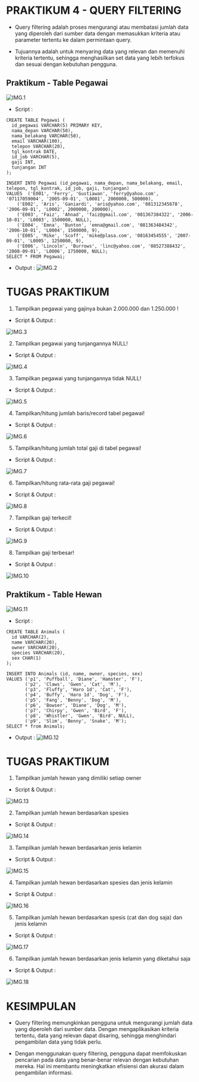 # PRAKTIKUM 4 - QUERY FILTERING

- Query filtering adalah proses mengurangi atau membatasi jumlah data yang diperoleh dari sumber data dengan memasukkan kriteria atau parameter tertentu ke dalam permintaan query. 

- Tujuannya adalah untuk menyaring data yang relevan dan memenuhi kriteria tertentu, sehingga menghasilkan set data yang lebih terfokus dan sesuai dengan kebutuhan pengguna.

## Praktikum - Table Pegawai

![IMG.1](Screenshot/Table%20Pegawai-1.png)

- Script :

```mysql
CREATE TABLE Pegawai (
  id_pegawai VARCHAR(5) PRIMARY KEY,
  nama_depan VARCHAR(50),
  nama_belakang VARCHAR(50),
  email VARCHAR(100),
  telepon VARCHAR(20),
  tgl_kontrak DATE,
  id_job VARCHAR(5),
  gaji INT,
  tunjangan INT
);

INSERT INTO Pegawai (id_pegawai, nama_depan, nama_belakang, email, telepon, tgl_kontrak, id_job, gaji, tunjangan)
VALUES	('E001', 'Ferry', 'Gustiawan', 'ferry@yahoo.com', '07117059004', '2005-09-01', 'L0001', 2000000, 500000),
	('E002', 'Aris', 'Ganiardi', 'aris@yahoo.com', '081312345678', '2006-09-01', 'L0002', 2000000, 200000),
	('E003', 'Faiz', 'Ahnad', 'faiz@gmail.com', '081367384322', '2006-10-01', 'L0003', 1500000, NULL),
	('E004', 'Emna', 'Bunton', 'emna@gmail.com', '081363484342', '2006-10-01', 'L0004', 1500000, 9),
	('E005', 'Mike', 'Scoff', 'mike@plasa.com', '08163454555', '2007-09-01', 'L0005', 1250000, 9),
	('E006', 'Lincoln', 'Burrows', 'linc@yahoo.com', '08527388432', '2008-09-01', 'L0006', 1750000, NULL);
SELECT * FROM Pegawai;
```

- Output :
![IMG.2](Screenshot/TB-1.png)

# TUGAS PRAKTIKUM

1. Tampilkan pegawai yang gajinya bukan 2.000.000 dan 1.250.000 !
- Script & Output :

![IMG.3](Screenshot/TB-2.png)

2. Tampilkan pegawai yang tunjangannya NULL!
- Script & Output :

![IMG.4](Screenshot/TB-3.png)

3. Tampilkan pegawai yang tunjangannya tidak NULL!
- Script & Output :

![IMG.5](Screenshot/TB-4.png)

4. Tampilkan/hitung jumlah baris/record tabel pegawai!
- Script & Output :

![IMG.6](Screenshot/TB-5.png)

5. Tampilkan/hitung jumlah total gaji di tabel pegawai!
- Script & Output :

![IMG.7](Screenshot/TB-6.png)

6. Tampilkan/hitung rata-rata gaji pegawai!
- Script & Output :

![IMG.8](Screenshot/TB-7.png)

7. Tampilkan gaji terkecil!
- Script & Output :

![IMG.9](Screenshot/TB-8.png)

8. Tampilkan gaji terbesar!
- Script & Output :

![IMG.10](Screenshot/TB-9.png)

## Praktikum - Table Hewan

![IMG.11](Screenshot/Table%20Hewan-1.png)
- Script :

```mysql
CREATE TABLE Animals (
  id VARCHAR(2),
  name VARCHAR(20),
  owner VARCHAR(20),
  species VARCHAR(20),
  sex CHAR(1)
);

INSERT INTO Animals (id, name, owner, species, sex)
VALUES ('p1', 'Puffball', 'Diane', 'Hamster', 'F'),
       ('p2', 'Claws', 'Gwen', 'Cat', 'M'),
       ('p3', 'Fluffy', 'Haro 1d', 'Cat', 'F'),
       ('p4', 'Buffy', 'Haro 1d', 'Dog', 'F'),
       ('p5', 'Fang', 'Benny', 'Dog', 'M'),
       ('p6', 'Bowser', 'Diane', 'Dog', 'M'),
       ('p7', 'Chirpy', 'Gwen', 'Bird', 'F'),
       ('p8', 'Whistler', 'Gwen', 'Bird', NULL),
       ('p9', 'Slim', 'Benny', 'Snake', 'M');
SELECT * from Animals;
```

- Output :
![IMG.12](Screenshot/TH-1.png)

# TUGAS PRAKTIKUM

1. Tampilkan jumlah hewan yang dimiliki setiap owner
- Script & Output :

![IMG.13](Screenshot/TH-2.png)

2. Tampilkan jumlah hewan berdasarkan spesies
- Script & Output :

![IMG.14](Screenshot/TH-3.png)

3. Tampilkan jumlah hewan berdasarkan jenis kelamin
- Script & Output :

![IMG.15](Screenshot/TH-4.png)

4. Tampilkan jumlah hewan berdasarkan spesies dan jenis kelamin
- Script & Output :

![IMG.16](Screenshot/TH-5.png)

5. Tampilkan jumlah hewan berdasarkan spesis (cat dan dog saja) dan jenis kelamin
- Script & Output :

![IMG.17](Screenshot/TH-6.png)

6. Tampilkan jumlah hewan berdasarkan jenis kelamin yang diketahui saja
- Script & Output :

![IMG.18](Screenshot/TH-7.png)

# KESIMPULAN

- Query filtering memungkinkan pengguna untuk mengurangi jumlah data yang diperoleh dari sumber data. Dengan mengaplikasikan kriteria tertentu, data yang relevan dapat disaring, sehingga menghindari pengambilan data yang tidak perlu.

- Dengan menggunakan query filtering, pengguna dapat memfokuskan pencarian pada data yang benar-benar relevan dengan kebutuhan mereka. Hal ini membantu meningkatkan efisiensi dan akurasi dalam pengambilan informasi.
